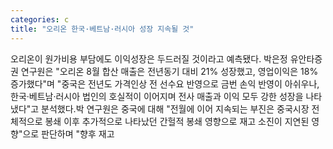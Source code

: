 ```yaml
---
categories: c
title: "오리온 한국·베트남·러시아 성장 지속될 것"
---
```

오리온이 원가비용 부담에도 이익성장은 두드러질 것이라고 예측됐다. 박은정 유안타증권 연구원은 "오리온 8월 합산 매출은 전년동기 대비 21% 성장했고, 영업이익은 18% 증가했다"며 "중국은 전년도 가격인상 전 선수요 반영으로 금번 손익 반영이 아쉬우나, 한국·베트남·러시아 법인의 호실적이 이어지며 전사 매출과 이익 모두 강한 성장을 나타냈다"고 분석했다.박 연구원은 중국에 대해 "전월에 이어 지속되는 부진은 중국시장 전체적으로 봉쇄 이후 추가적으로 나타났던 간헐적 봉쇄 영향으로 재고 소진이 지연된 영향"으로 판단하며 "향후 재고